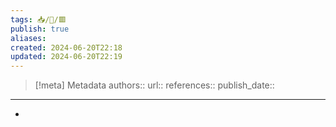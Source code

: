 ```yaml
---
tags: 📥️/📰/🟥️
publish: true
aliases: 
created: 2024-06-20T22:18
updated: 2024-06-20T22:19
---
```


> [!meta] Metadata
> authors:: 
> url:: 
> references:: 
> publish_date:: 

---

- 
